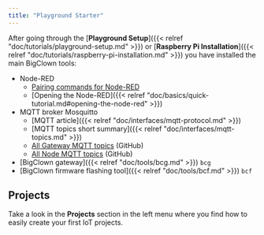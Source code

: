 ```yaml
---
title: "Playground Starter"
---
```


After going through the [**Playground Setup**]({{< relref "doc/tutorials/playground-setup.md" >}}) or [**Raspberry Pi Installation**]({{< relref "doc/tutorials/raspberry-pi-installation.md" >}}) you have installed the main BigClown tools:

  * Node-RED
    * [Pairing commands for Node-RED](https://github.com/bigclownlabs/bch-gateway/blob/master/README.md#node-red-buttons)
    * [Opening the Node-RED]({{< relref "doc/basics/quick-tutorial.md#opening-the-node-red" >}})
  * MQTT broker Mosquitto
    * [MQTT article]({{< relref "doc/interfaces/mqtt-protocol.md" >}})
    * [MQTT topics short summary]({{< relref "doc/interfaces/mqtt-topics.md" >}})
    * [All Gateway MQTT topics](https://github.com/bigclownlabs/bch-gateway/blob/master/README.md) (GitHub)
    * [All Node MQTT topics](https://github.com/bigclownlabs/bcf-generic-node/blob/master/README.md) (GitHub)
  * [BigClown gateway]({{< relref "doc/tools/bcg.md" >}}) `bcg`
  * [BigClown firmware flashing tool]({{< relref "doc/tools/bcf.md" >}}) `bcf`

## Projects

Take a look in the **Projects** section in the left menu where you find how to easily create your first IoT projects.
